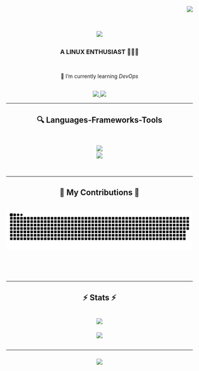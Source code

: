<img align="right" src="https://visitcount.itsvg.in/api?id=as1furrahman&icon=0&color=6" />
<br>
<h1 align="center">
  <a href="https://git.io/typing-svg">
    <img src="https://readme-typing-svg.herokuapp.com/?font=Ubuntu&size=35&center=true&vCenter=true&width=500&height=70&duration=4000&lines=Hi+There!+🎉;+I'm+Asifur+Rahman!;" />
  </a>
</h1>

<h3 align="center">A LINUX ENTHUSIAST 👩🏼‍🚀</h3>

<br/>

<div align="center">
 
  🧪 I’m currently learning *DevOps*
 
 </div>

 <br/>
 
<div align="center"> 
  <a href="mailto:asifur.rahman03@proton.me">
    <img src="https://img.shields.io/badge/ProtonMail-8B89CC?style=for-the-badge&logo=protonmail&logoColor=black" target="_blank" />
  </a>
  <a href="https://www.linuxfromscratch.org/" target="_blank">
     <img src="https://img.shields.io/badge/Linux-FCC624?style=for-the-badge&logo=linux&logoColor=black" target="_blank" /> <!-- sqlite, safari, google-chrome are other good icon options -->
  </a>
</div>

 <hr/>
 
<h2 align="center"> 🔍️ Languages-Frameworks-Tools </h2>
<br/>
<p align="center">
  <a href="https://skillicons.dev">
    <img src="https://skillicons.dev/icons?i=c,cpp,py,bash,neovim,ruby" /><br>
    <img src="https://skillicons.dev/icons?i=java,javascript,nodejs,git,docker,matlab" />
  </a>
</p>

<br/>
<hr/>

<div align="center">
  <h2>🐍 My Contributions 🐍</h2>
  <br>
  <img alt="snake eating my contributions" src="https://github.com/as1furrahman/as1furrahman/blob/output/github-contribution-grid-snake.svg" />
  
  <br/><br/><br/>
</div>

<hr/>

<h2 align="center">⚡ Stats ⚡</h2>
<br>
<div align=center>
  <img width=390 src="https://github-readme-streak-stats.herokuapp.com/?user=as1furrahman&theme=dark&hide_border=false"/>
  
</div>
<br>

<div align=center>
<img align="center" src="https://quotes-github-readme.vercel.app/api?type=horizontal&theme=radical" />
</div>

<br>
<hr/>

<h3 align="center">
  <a href="https://git.io/typing-svg">
    <img src="https://readme-typing-svg.herokuapp.com/?font=Ubuntu&size=20&center=true&vCenter=true&width=210&height=70&duration=4000&lines=Thanks+for+visiting!+👻">
  </a>
</h1>
